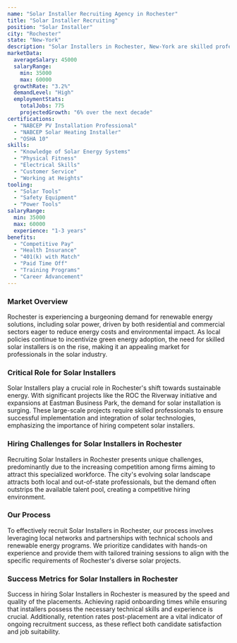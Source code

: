 ```yaml
---
name: "Solar Installer Recruiting Agency in Rochester"
title: "Solar Installer Recruiting"
position: "Solar Installer"
city: "Rochester"
state: "New-York"
description: "Solar Installers in Rochester, New-York are skilled professionals who install, assemble, and maintain solar energy systems on rooftops or other structures."
marketData:
  averageSalary: 45000
  salaryRange:
    min: 35000
    max: 60000
  growthRate: "3.2%"
  demandLevel: "High"
  employmentStats:
    totalJobs: 775
    projectedGrowth: "6% over the next decade"
certifications:
  - "NABCEP PV Installation Professional"
  - "NABCEP Solar Heating Installer"
  - "OSHA 10"
skills:
  - "Knowledge of Solar Energy Systems"
  - "Physical Fitness"
  - "Electrical Skills"
  - "Customer Service"
  - "Working at Heights"
tooling:
  - "Solar Tools"
  - "Safety Equipment"
  - "Power Tools"
salaryRange:
  min: 35000
  max: 60000
  experience: "1-3 years"
benefits:
  - "Competitive Pay"
  - "Health Insurance"
  - "401(k) with Match"
  - "Paid Time Off"
  - "Training Programs"
  - "Career Advancement"
---
```


### Market Overview
Rochester is experiencing a burgeoning demand for renewable energy solutions, including solar power, driven by both residential and commercial sectors eager to reduce energy costs and environmental impact. As local policies continue to incentivize green energy adoption, the need for skilled solar installers is on the rise, making it an appealing market for professionals in the solar industry.

### Critical Role for Solar Installers
Solar Installers play a crucial role in Rochester's shift towards sustainable energy. With significant projects like the ROC the Riverway initiative and expansions at Eastman Business Park, the demand for solar installation is surging. These large-scale projects require skilled professionals to ensure successful implementation and integration of solar technologies, emphasizing the importance of hiring competent solar installers.

### Hiring Challenges for Solar Installers in Rochester
Recruiting Solar Installers in Rochester presents unique challenges, predominantly due to the increasing competition among firms aiming to attract this specialized workforce. The city's evolving solar landscape attracts both local and out-of-state professionals, but the demand often outstrips the available talent pool, creating a competitive hiring environment.

### Our Process
To effectively recruit Solar Installers in Rochester, our process involves leveraging local networks and partnerships with technical schools and renewable energy programs. We prioritize candidates with hands-on experience and provide them with tailored training sessions to align with the specific requirements of Rochester's diverse solar projects.

### Success Metrics for Solar Installers in Rochester
Success in hiring Solar Installers in Rochester is measured by the speed and quality of the placements. Achieving rapid onboarding times while ensuring that installers possess the necessary technical skills and experience is crucial. Additionally, retention rates post-placement are a vital indicator of ongoing recruitment success, as these reflect both candidate satisfaction and job suitability.